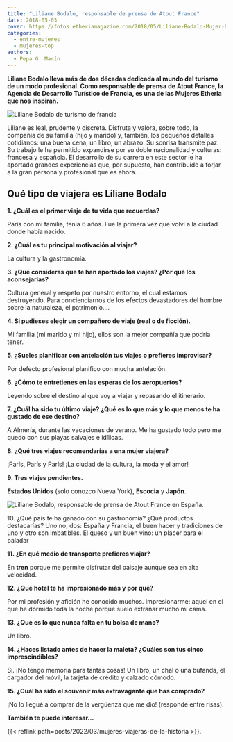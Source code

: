 ```yaml
---
title: "Liliane Bodalo, responsable de prensa de Atout France"
date: 2018-05-03
cover: https://fotos.etheriamagazine.com/2018/05/Liliane-Bodalo-Mujer-Etheria-2.jpg
categories: 
  - entre-mujeres
  - mujeres-top
authors: 
  - Pepa G. Marín
---
```


**Liliane Bodalo lleva más de dos décadas dedicada al mundo del turismo de un modo 
profesional. Como responsable de prensa de Atout France, la Agencia de Desarrollo 
Turístico de Francia, es una de las Mujeres Etheria que nos inspiran.** 

![Liliane Bodalo de turismo de francia](https://fotos.etheriamagazine.com/2018/05/Liliane-Bodalo-Mujeres-Etheria.jpg "Liliane Bodalo. Responsable de prensa de Atout France")

Liliane es leal, prudente y discreta. Disfruta y valora, sobre todo, la compañía de su 
familia (hijo y marido) y, también, los pequeños detalles cotidianos: una buena cena, un 
libro, un abrazo. Su sonrisa transmite paz. Su trabajo le ha permitido expandirse por su 
doble nacionalidad y culturas: francesa y española. El desarrollo de su carrera en este 
sector le ha aportado grandes experiencias que, por supuesto, han contribuido a forjar a 
la gran persona y profesional que es ahora. 

## Qué tipo de viajera es Liliane Bodalo

**1\. ¿Cuál es el primer viaje de tu vida que recuerdas?** 

París con mi familia, tenía 6 años. Fue la primera vez que volví a la ciudad donde había 
nacido. 

**2\. ¿Cuál es tu principal motivación al viajar?** 

La cultura y la gastronomía. 

**3\. ¿Qué consideras que te han aportado los viajes? ¿Por qué los aconsejarías?** 

Cultura general y respeto por nuestro entorno, el cual estamos destruyendo. Para 
concienciarnos de los efectos devastadores del hombre sobre la naturaleza, el 
patrimonio…. 

**4\. Si pudieses elegir un compañero de viaje (real o de ficción).** 

Mi familia (mi marido y mi hijo), ellos son la mejor compañía que podría tener. 

**5\. ¿Sueles planificar con antelación tus viajes o prefieres improvisar?** 

Por defecto profesional planifico con mucha antelación. 

**6\. ¿Cómo te entretienes en las esperas de los aeropuertos?** 

Leyendo sobre el destino al que voy a viajar y repasando el itinerario. 

**7\. ¿Cuál ha sido tu último viaje? ¿Qué es lo que más y lo que menos te ha gustado de 
ese destino?** 

A Almería, durante las vacaciones de verano. Me ha gustado todo pero me quedo con sus 
playas salvajes e idílicas. 

**8\. ¿Qué tres viajes recomendarías a una mujer viajera?** 

¡París, París y París! ¡La ciudad de la cultura, la moda y el amor! 

**9\. Tres viajes pendientes.** 

**Estados Unidos** (solo conozco Nueva York), **Escocia** y **Japón**. 

![Liliane Bodalo, responsable de prensa de Atout France en España.](https://fotos.etheriamagazine.com/2018/05/Liliane-Bodalo-Mujer-Etheria-2.jpg "Liliane Bodalo, responsable de prensa de Atout France en España.")

10\. ¿Qué país te ha ganado con su gastronomía? ¿Qué productos destacarías? Uno no, dos: 
España y Francia, el buen hacer y tradiciones de uno y otro son imbatibles. El queso y 
un buen vino: un placer para el paladar 

**11\. ¿En qué medio de transporte prefieres viajar?** 

En **tren** porque me permite disfrutar del paisaje aunque sea en alta velocidad. 

**12\. ¿Qué hotel te ha impresionado más y por qué?** 

Por mi profesión y afición he conocido muchos. Impresionarme: aquel en el que he dormido 
toda la noche porque suelo extrañar mucho mi cama. 

**13\. ¿Qué es lo que nunca falta en tu bolsa de mano?** 

Un libro. 

**14\. ¿Haces listado antes de hacer la maleta? ¿Cuáles son tus cinco imprescindibles?** 

Sí. ¡No tengo memoria para tantas cosas! Un libro, un chal o una bufanda, el cargador 
del móvil, la tarjeta de crédito y calzado cómodo. 

**15\. ¿Cuál ha sido el souvenir más extravagante que has comprado?** 

¡No lo llegué a comprar de la vergüenza que me dio! (responde entre risas). 

**También te puede interesar...** 

{{< reflink path=posts/2022/03/mujeres-viajeras-de-la-historia >}}.
